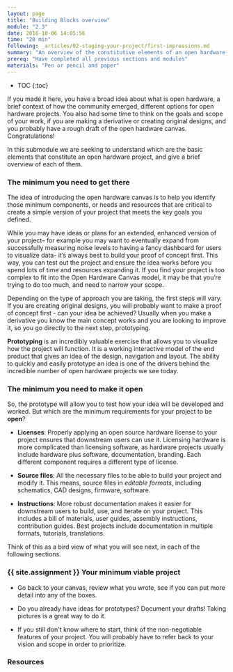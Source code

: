 ```yaml
---
layout: page
title: "Building Blocks overview"
module: "2.3"
date: 2016-10-06 14:05:56
time: "20 min"
following: _articles/02-staging-your-project/first-impressions.md
summary: "An overview of the constitutive elements of an open hardware project"
prereq: "Have completed all previous sections and modules"
materials: "Pen or pencil and paper"
---
```


* TOC
{:toc}

If you made it here, you have a broad idea about what is open hardware, a brief context of how the community emerged, different options for open hardware projects. You also had some time to think on the goals and scope of your work, if you are making a derivative or creating original designs, and you probably have a rough draft of the open hardware canvas. Congratulations!

In this submodule we are seeking to understand which are the basic elements that constitute an open hardware project, and give a brief overview of each of them. 

### The minimum you need to get there

The idea of introducing the open hardware canvas is to help you identify those minimum components, or needs and resources that are critical to create a simple version of your project that meets the key goals you defined. 

While you may have ideas or plans for an extended, enhanced version of your project– for example you may want to eventually expand from successfully measuring noise levels to having a fancy dashboard for users to visualize data- it’s always best to build your proof of concept first. This way, you can test out the project and ensure the idea works before you spend lots of time and resources expanding it. If you find your project is too complex to fit into the Open Hardware Canvas model, it may be that you’re trying to do too much, and need to narrow your scope.

Depending on the type of approach you are taking, the first steps will vary. If you are creating original designs, you will probably want to make a proof of concept first - can your idea be achieved? Usually when you make a derivative you know the main concept works and you are looking to improve it, so you go directly to the next step, prototyping. 

**Prototyping** is an incredibly valuable exercise that allows you to visualize how the project will function. It is a working interactive model of the end product that gives an idea of the design, navigation and layout. The ability to quickly and easily prototype an idea is one of the drivers behind the incredible number of open hardware projects we see today. 

### The minimum you need to make it open
 
So, the prototype will allow you to test how your idea will be developed and worked. But which are the minimum requirements for your project to be **open**?

- **Licenses**: Properly applying an open source hardware license to your project ensures that downstream users can use it. Licensing hardware is more complicated than licensing software, as hardware projects usually include hardware plus software, documentation, branding. Each different component requires a different type of license.

- **Source files**: All the necessary files to be able to build your project and modify it. This means, source files in *editable formats*, including schematics, CAD designs, firmware, software. 

- **Instructions**: More robust documentation makes it easier for downstream users to build, use, and iterate on your project. This includes a bill of materials, user guides, assembly instructions, contribution guides. Best projects include documentation in multiple formats, tutorials, translations.

Think of this as a bird view of what you will see next, in each of the following sections. 

### {{ site.assignment }} Your minimum viable project

- Go back to your canvas, review what you wrote, see if you can put more detail into any of the boxes.

- Do you already have ideas for prototypes? Document your drafts! Taking pictures is a great way to do it. 

- If you still don't know where to start, think of the non-negotiable features of your project. You will probably have to refer back to your vision and scope in order to prioritize.

### Resources
